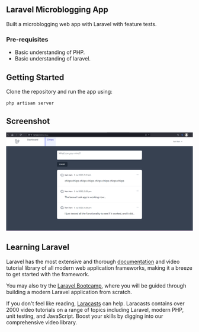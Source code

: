 
## Laravel Microblogging App
Built a microblogging web app with Laravel with feature tests.


### Pre-requisites
- Basic understanding of PHP.
- Basic understanding of laravel.

## Getting Started
Clone the repository and run the app using:
```
php artisan server
```

## Screenshot
![Screenshot](./public/chirper.png)

## Learning Laravel

Laravel has the most extensive and thorough [documentation](https://laravel.com/docs) and video tutorial library of all modern web application frameworks, making it a breeze to get started with the framework.

You may also try the [Laravel Bootcamp](https://bootcamp.laravel.com), where you will be guided through building a modern Laravel application from scratch.

If you don't feel like reading, [Laracasts](https://laracasts.com) can help. Laracasts contains over 2000 video tutorials on a range of topics including Laravel, modern PHP, unit testing, and JavaScript. Boost your skills by digging into our comprehensive video library.